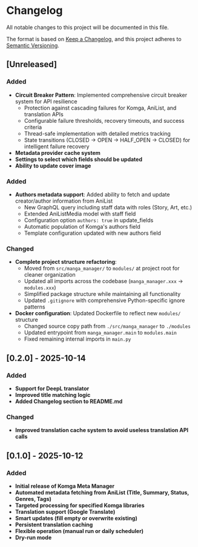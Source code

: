 # Changelog

All notable changes to this project will be documented in this file.

The format is based on [Keep a Changelog](https://keepachangelog.com/en/1.0.0/),
and this project adheres to [Semantic Versioning](https://semver.org/spec/v2.0.0.html).

## [Unreleased]

### Added
- **Circuit Breaker Pattern**: Implemented comprehensive circuit breaker system for API resilience
  - Protection against cascading failures for Komga, AniList, and translation APIs
  - Configurable failure thresholds, recovery timeouts, and success criteria
  - Thread-safe implementation with detailed metrics tracking
  - State transitions (CLOSED → OPEN → HALF_OPEN → CLOSED) for intelligent failure recovery
- **Metadata provider cache system**
- **Settings to select which fields should be updated**
- **Ability to update cover image**

### Added
- **Authors metadata support**: Added ability to fetch and update creator/author information from AniList
  - New GraphQL query including staff data with roles (Story, Art, etc.)
  - Extended AniListMedia model with staff field
  - Configuration option `authors: true` in update_fields
  - Automatic population of Komga's authors field
  - Template configuration updated with new authors field

### Changed
- **Complete project structure refactoring**:
  - Moved from `src/manga_manager/` to `modules/` at project root for cleaner organization
  - Updated all imports across the codebase (`manga_manager.xxx` → `modules.xxx`)
  - Simplified package structure while maintaining all functionality
  - Updated `.gitignore` with comprehensive Python-specific ignore patterns
- **Docker configuration**: Updated Dockerfile to reflect new `modules/` structure
  - Changed source copy path from `./src/manga_manager` to `./modules`
  - Updated entrypoint from `manga_manager.main` to `modules.main`
  - Fixed remaining internal imports in `main.py`

## [0.2.0] - 2025-10-14

### Added
- **Support for DeepL translator**
- **Improved title matching logic**
- **Added Changelog section to README.md**

### Changed
- **Improved translation cache system to avoid useless translation API calls**

## [0.1.0] - 2025-10-12

### Added
- **Initial release of Komga Meta Manager**
- **Automated metadata fetching from AniList (Title, Summary, Status, Genres, Tags)**
- **Targeted processing for specified Komga libraries**
- **Translation support (Google Translate)**
- **Smart updates (fill empty or overwrite existing)**
- **Persistent translation caching**
- **Flexible operation (manual run or daily scheduler)**
- **Dry-run mode**
